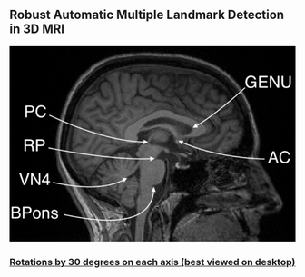 ## Robust Automatic Multiple Landmark Detection in 3D MRI 
![Six Mid-Sagittal Landmarks](/src/img/six-lmks.png)

### [Rotations by 30 degrees on each axis (best viewed on desktop)](/src/ROTATIONS.md)
